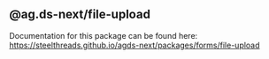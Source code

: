 ## @ag.ds-next/file-upload

Documentation for this package can be found here: https://steelthreads.github.io/agds-next/packages/forms/file-upload
